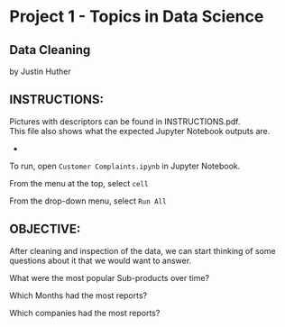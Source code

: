 
# Project 1 - Topics in Data Science
## Data Cleaning

by Justin Huther

## INSTRUCTIONS:

Pictures with descriptors can be found in INSTRUCTIONS.pdf.  
This file also shows what the expected Jupyter Notebook outputs are.

-

To run, open `Customer Complaints.ipynb` in Jupyter Notebook.

From the menu at the top, select `cell`

From the drop-down menu, select `Run All`

## OBJECTIVE:

After cleaning and inspection of the data, we can start thinking of some questions about it that we would want to answer.

What were the most popular Sub-products over time?

Which Months had the most reports?

Which companies had the most reports?
